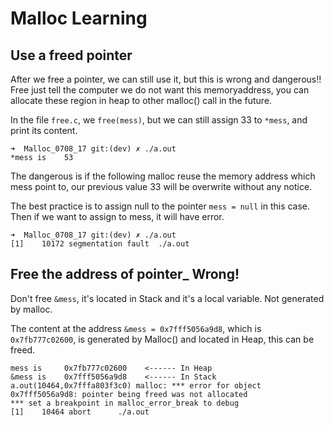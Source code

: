 # Malloc Learning

## Use a freed pointer
After we free a pointer, we can still use it, but this is wrong and dangerous!! Free just tell the computer we do not want this memoryaddress, you can allocate these region in heap to other malloc() call in the future.

In the file `free.c`, we `free(mess)`, but we can still assign 33 to `*mess`, and print its content.

```
➜  Malloc_0708_17 git:(dev) ✗ ./a.out
*mess is 	53
```

The dangerous is if the following malloc reuse the memory address which mess point to, our previous value 33 will be overwrite without any notice.

The best practice is to assign null to the pointer `mess = null` in this case. Then if we want to assign to mess, it will have error.

```
➜  Malloc_0708_17 git:(dev) ✗ ./a.out
[1]    10172 segmentation fault  ./a.out
```

## Free the address of pointer_ Wrong!
Don't free `&mess`, it's located in Stack and it's a local variable. Not generated by malloc.

The content at the address `&mess = 0x7fff5056a9d8`, which is `0x7fb777c02600`, is generated by Malloc() and located in Heap, this can be freed.

```
mess is 	0x7fb777c02600    <------ In Heap
&mess is 	0x7fff5056a9d8    <------ In Stack
a.out(10464,0x7fffa803f3c0) malloc: *** error for object 0x7fff5056a9d8: pointer being freed was not allocated
*** set a breakpoint in malloc_error_break to debug
[1]    10464 abort      ./a.out
```